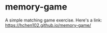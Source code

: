 # memory-game

A simple matching game exercise. Here's a link: https://hchen102.github.io/memory-game/
